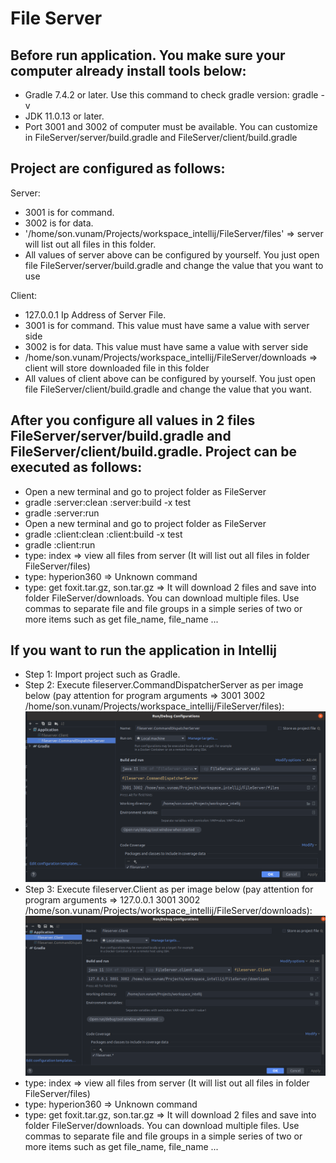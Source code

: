 # File Server

## Before run application. You make sure your computer already install tools below:

- Gradle 7.4.2 or later. Use this command to check gradle version: gradle -v
- JDK 11.0.13 or later. 
- Port 3001 and 3002 of computer must be available. You can customize in FileServer/server/build.gradle and FileServer/client/build.gradle

## Project are configured as follows:

Server:
- 3001 is for command.
- 3002 is for data.
- '/home/son.vunam/Projects/workspace_intellij/FileServer/files' => server will list out all files in this folder.
- All values of server above can be configured by yourself. You just open file FileServer/server/build.gradle and change the value that you want to use

Client:
- 127.0.0.1 Ip Address of Server File.
- 3001 is for command. This value must have same a value with server side
- 3002 is for data. This value must have same a value with server side
- /home/son.vunam/Projects/workspace_intellij/FileServer/downloads => client will store downloaded file in this folder
- All values of client above can be configured by yourself. You just open file FileServer/client/build.gradle and change the value that you want.

## After you configure all values in 2 files FileServer/server/build.gradle and FileServer/client/build.gradle. Project can be executed as follows:

- Open a new terminal and go to project folder as FileServer
- gradle :server:clean :server:build -x test
- gradle :server:run
- Open a new terminal and go to project folder as FileServer
- gradle :client:clean :client:build -x test
- gradle :client:run
- type: index => view all files from server (It will list out all files in folder FileServer/files)
- type: hyperion360 => Unknown command
- type: get foxit.tar.gz, son.tar.gz => It will download 2 files and save into folder FileServer/downloads. You can download multiple files.  Use commas to separate file and file groups in a simple series of two or more items such as get file_name, file_name ...

## If you want to run the application in Intellij
- Step 1: Import project such as Gradle.
- Step 2: Execute fileserver.CommandDispatcherServer as per image below (pay attention for program arguments => 3001 3002 /home/son.vunam/Projects/workspace_intellij/FileServer/files):
![](images/2.png)
- Step 3: Execute fileserver.Client as per image below (pay attention for program arguments => 127.0.0.1 3001 3002 /home/son.vunam/Projects/workspace_intellij/FileServer/downloads):
![](images/3.png)
- type: index => view all files from server (It will list out all files in folder FileServer/files)
- type: hyperion360 => Unknown command
- type: get foxit.tar.gz, son.tar.gz => It will download 2 files and save into folder FileServer/downloads. You can download multiple files.  Use commas to separate file and file groups in a simple series of two or more items such as get file_name, file_name ...